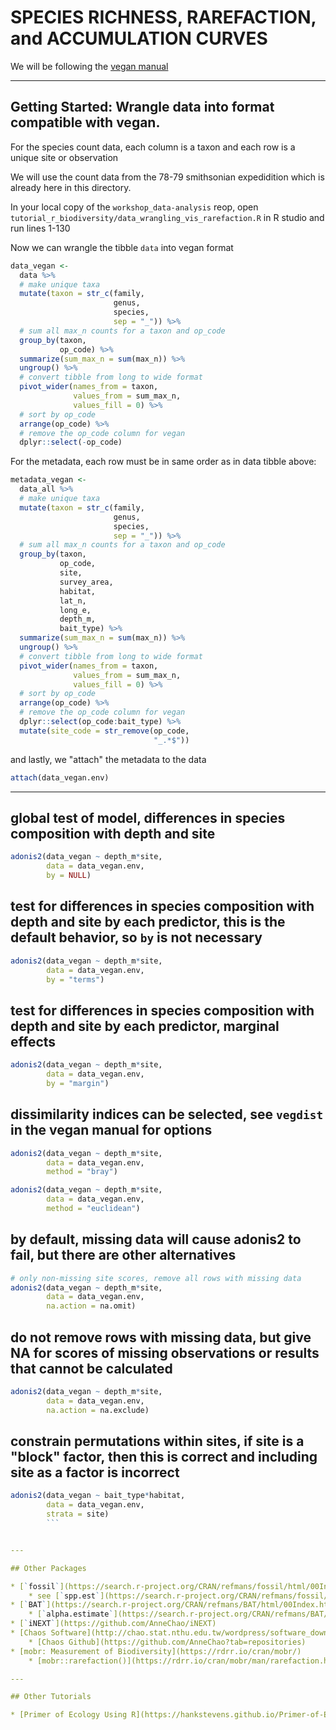 # SPECIES RICHNESS, RAREFACTION, and ACCUMULATION CURVES

We will be following the [vegan manual](https://cloud.r-project.org/web/packages/vegan/vegan.pdf) 


---

## Getting Started: Wrangle data into format compatible with vegan.

For the species count data, each column is a taxon and each row is a unique site or observation

We will use the count data from the 78-79 smithsonian expedidition which is already here in this directory.  

In your local copy of the `workshop_data-analysis` reop, open `tutorial_r_biodiversity/data_wrangling_vis_rarefaction.R` in R studio and run lines 1-130

Now we can wrangle the tibble `data` into vegan format

```r
data_vegan <-
  data %>%
  # make unique taxa
  mutate(taxon = str_c(family,
					   genus,
					   species,
					   sep = "_")) %>%
  # sum all max_n counts for a taxon and op_code
  group_by(taxon,
		   op_code) %>%
  summarize(sum_max_n = sum(max_n)) %>%
  ungroup() %>%
  # convert tibble from long to wide format
  pivot_wider(names_from = taxon,
			  values_from = sum_max_n,
			  values_fill = 0) %>%
  # sort by op_code
  arrange(op_code) %>%
  # remove the op_code column for vegan
  dplyr::select(-op_code)
```

For the metadata, each row must be in same order as in data tibble above:

```r
metadata_vegan <-
  data_all %>%
  # make unique taxa
  mutate(taxon = str_c(family,
					   genus,
					   species,
					   sep = "_")) %>%
  # sum all max_n counts for a taxon and op_code
  group_by(taxon,
		   op_code,
		   site,
		   survey_area,
		   habitat,
		   lat_n,
		   long_e,
		   depth_m,
		   bait_type) %>%
  summarize(sum_max_n = sum(max_n)) %>%
  ungroup() %>%
  # convert tibble from long to wide format
  pivot_wider(names_from = taxon,
			  values_from = sum_max_n,
			  values_fill = 0) %>%
  # sort by op_code
  arrange(op_code) %>%
  # remove the op_code column for vegan
  dplyr::select(op_code:bait_type) %>%
  mutate(site_code = str_remove(op_code,
								"_.*$"))
```

and lastly, we "attach" the metadata to the data

```r
attach(data_vegan.env)
```
 

---

## global test of model, differences in species composition with depth and site
```r
adonis2(data_vegan ~ depth_m*site,
        data = data_vegan.env,
        by = NULL)
```

## test for differences in species composition with depth and site by each predictor, this is the default behavior, so `by` is not necessary
```r
adonis2(data_vegan ~ depth_m*site,
        data = data_vegan.env,
        by = "terms")
```

## test for differences in species composition with depth and site by each predictor, marginal effects
```r
adonis2(data_vegan ~ depth_m*site,
        data = data_vegan.env,
        by = "margin")
```

## dissimilarity indices can be selected, see `vegdist` in the vegan manual for options

```r
adonis2(data_vegan ~ depth_m*site,
        data = data_vegan.env,
        method = "bray")

adonis2(data_vegan ~ depth_m*site,
        data = data_vegan.env,
        method = "euclidean")
```


## by default, missing data will cause adonis2 to fail, but there are other alternatives
```r
# only non-missing site scores, remove all rows with missing data
adonis2(data_vegan ~ depth_m*site,
        data = data_vegan.env,
        na.action = na.omit)
```

## do not remove rows with missing data, but give NA for scores of missing observations or results that cannot be calculated
```r
adonis2(data_vegan ~ depth_m*site,
        data = data_vegan.env,
        na.action = na.exclude)
```

## constrain permutations within sites, if site is a "block" factor, then this is correct and including site as a factor is incorrect
```r
adonis2(data_vegan ~ bait_type*habitat,
        data = data_vegan.env,
        strata = site)
		```


---

## Other Packages

* [`fossil`](https://search.r-project.org/CRAN/refmans/fossil/html/00Index.html)
	* see [`spp.est`](https://search.r-project.org/CRAN/refmans/fossil/html/spp.est.html)
* [`BAT`](https://search.r-project.org/CRAN/refmans/BAT/html/00Index.html)
	* [`alpha.estimate`](https://search.r-project.org/CRAN/refmans/BAT/html/alpha.estimate.html)
* [`iNEXT`](https://github.com/AnneChao/iNEXT)
* [Chaos Software](http://chao.stat.nthu.edu.tw/wordpress/software_download/)
	* [Chaos Github](https://github.com/AnneChao?tab=repositories)
* [mobr: Measurement of Biodiversity](https://rdrr.io/cran/mobr/)
	* [mobr::rarefaction()](https://rdrr.io/cran/mobr/man/rarefaction.html)

---

## Other Tutorials

* [Primer of Ecology Using R](https://hankstevens.github.io/Primer-of-Ecology/diversity.html)
